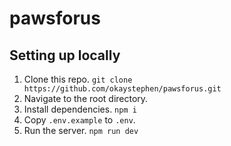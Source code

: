 # pawsforus

## Setting up locally

1. Clone this repo. `git clone https://github.com/okaystephen/pawsforus.git`
1. Navigate to the root directory.
1. Install dependencies. `npm i`
1. Copy `.env.example` to `.env`.
1. Run the server. `npm run dev`
